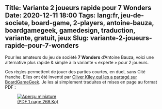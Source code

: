 Title: Variante 2 joueurs rapide pour 7 Wonders
Date: 2020-12-11 18:00
Tags: lang:fr, jeu-de-societe, board-game, 2-players, antoine-bauza, boardgamegeek, gamedesign, traduction, variante, gratuit, jeux
Slug: variante-2-joueurs-rapide-pour-7-wonders
---

<!-- Com'
* https://boardgamegeek.com/filepage/213093/variante-2-joueurs-rapide-pour-7-wonders
* https://www.trictrac.net/jeu-de-societe/7-wonders-1/ressources
-->

Pour les amateurs du jeu de société **7 Wonders** d’Antoine Bauza,
voici une alternative plus rapide & simple à la variante « experte » pour 2 joueurs.

Ces règles permettent de jouer des parties courtes, en duel, sans Cité franche.
Elles ont été inventé par [Oliver Kiley qui les a partagé sur BoardGameGeek](https://boardgamegeek.com/thread/689461/streamlined-2-player-variant).Je les ai simplement traduites et mises en page au format PDF :

<a href="images/2020/12/7-Wonders-streamlined-2-players-FR.pdf">
  <figure>
    <img alt="Aperçu miniature" src="images/2020/12/7-Wonders-streamlined-2-players-FR.png">
    <figcaption>(PDF 1 page 268 Ko)</figcaption>
  </figure>
</a>
